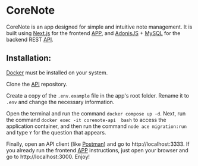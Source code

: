 # CoreNote

CoreNote is an app designed for simple and intuitive note management. It is built using [Next.js](https://nextjs.org/) for the frontend [APP](https://github.com/iuryveloso/corelab-web-challenge), and [AdonisJS](https://adonisjs.com/) + [MySQL](https://www.mysql.com/) for the backend REST [API](https://github.com/iuryveloso/corelab-api-challenge).

## Installation: 

[Docker](https://www.docker.com/) must be installed on your system.

Clone the [API](https://github.com/iuryveloso/corelab-api-challenge) repository.

Create a copy of the ```.env.example``` file in the app's root folder. Rename it to ```.env``` and change the necessary information.

Open the terminal and run the command ```docker compose up -d```. Next, run the command ```docker exec -it corenote-api  bash``` to access the application container, and then run the command ```node ace migration:run``` and type ```Y``` for the question that appears.

Finally, open an API client (like [Postman](https://www.postman.com/)) and go to http://localhost:3333. If you already run the frontend [APP](https://github.com/iuryveloso/corelab-web-challenge) instructions, just open your browser and go to http://localhost:3000. Enjoy!
